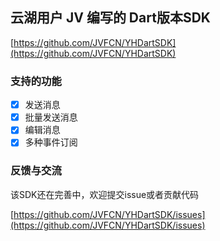 ## 云湖用户 JV 编写的 Dart版本SDK

[https://github.com/JVFCN/YHDartSDK](https://github.com/JVFCN/YHDartSDK)

### 支持的功能

- [x] 发送消息
- [x] 批量发送消息
- [x] 编辑消息
- [x] 多种事件订阅

### 反馈与交流

该SDK还在完善中，欢迎提交issue或者贡献代码

[https://github.com/JVFCN/YHDartSDK/issues](https://github.com/JVFCN/YHDartSDK/issues)